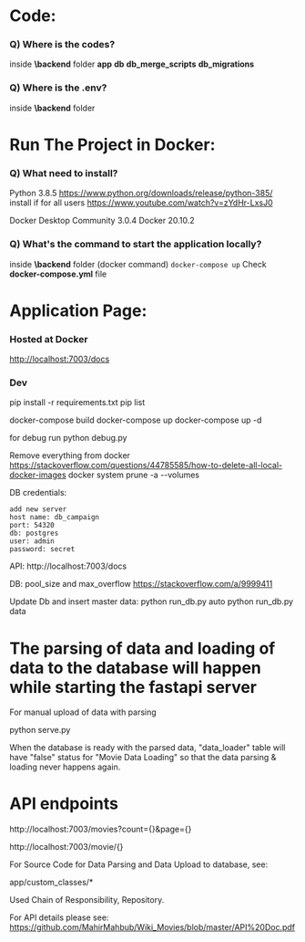 # Code:

### Q) Where is the codes?
inside **\backend** folder
**app**
**db**
**db_merge_scripts**
**db_migrations**

### Q) Where is the .env?
inside **\backend** folder

# Run The Project in Docker:
### Q) What need to install?
Python 3.8.5
https://www.python.org/downloads/release/python-385/
install if for all users
https://www.youtube.com/watch?v=zYdHr-LxsJ0

Docker Desktop Community 3.0.4
Docker 20.10.2

### Q) What's the command to start the application locally?
inside **\backend** folder
(docker command) `docker-compose up`
Check **docker-compose.yml** file

# Application Page:
### Hosted at Docker
[http://localhost:7003/docs](http://localhost:7003/docs)


### Dev


pip install -r requirements.txt
pip list



docker-compose build
docker-compose up
docker-compose up -d
 
for debug run
python debug.py


Remove everything from docker
https://stackoverflow.com/questions/44785585/how-to-delete-all-local-docker-images
docker system prune -a --volumes


DB credentials:

    add new server
    host name: db_campaign
    port: 54320
    db: postgres
    user: admin
    password: secret


API: 
http://localhost:7003/docs


DB:
pool_size and max_overflow https://stackoverflow.com/a/9999411


Update Db and insert master data:
python run_db.py auto
python run_db.py data

# The parsing of data and  loading of data to the database will happen while starting the fastapi server

For manual upload of data with parsing  

python serve.py

When the database is ready with the parsed data, "data_loader" table will have "false" status for "Movie Data Loading" so that the data parsing & loading never happens again.

# API endpoints
http://localhost:7003/movies?count={}&page={}

http://localhost:7003/movie/{}

For Source Code for Data Parsing and Data Upload to database, see:

app/custom_classes/*

Used Chain of Responsibility, Repository.

For API details please see: https://github.com/MahirMahbub/Wiki_Movies/blob/master/API%20Doc.pdf


